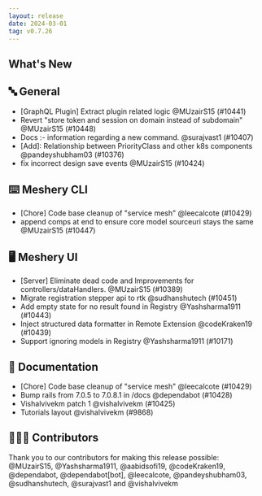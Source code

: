 ```yaml
---
layout: release
date: 2024-03-01
tag: v0.7.26
---
```


## What's New
## 🔤 General
- [GraphQL Plugin] Extract plugin related logic @MUzairS15 (#10441)
- Revert "store token and session on domain instead of subdomain" @MUzairS15 (#10448)
- Docs :- information regarding a new command. @surajvast1 (#10407)
- [Add]: Relationship between PriorityClass and other k8s components @pandeyshubham03 (#10376)
- fix incorrect design save events @MUzairS15 (#10424)

## ⌨️ Meshery CLI

- [Chore] Code base cleanup of "service mesh" @leecalcote (#10429)
- append comps at end to ensure core model sourceuri stays the same @MUzairS15 (#10447)

## 🖥 Meshery UI

- [Server] Eliminate dead code and Improvements for controllers/dataHandlers.  @MUzairS15 (#10389)
- Migrate registration stepper api to rtk @sudhanshutech (#10451)
- Add empty state for no result found in Registry @Yashsharma1911 (#10443)
- Inject structured data formatter in Remote Extension @codeKraken19 (#10439)
- Support ignoring models in Registry @Yashsharma1911 (#10171)

## 📖 Documentation

- [Chore] Code base cleanup of "service mesh" @leecalcote (#10429)
- Bump rails from 7.0.5 to 7.0.8.1 in /docs @dependabot (#10428)
- Vishalvivekm patch 1 @vishalvivekm (#10425)
- Tutorials layout @vishalvivekm (#9868)

## 👨🏽‍💻 Contributors

Thank you to our contributors for making this release possible:
@MUzairS15, @Yashsharma1911, @aabidsofi19, @codeKraken19, @dependabot, @dependabot[bot], @leecalcote, @pandeyshubham03, @sudhanshutech, @surajvast1 and @vishalvivekm
